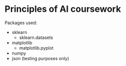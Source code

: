 # Principles of AI coursework

Packages used:
- sklearn
	- sklearn.datasets
- matplotlib
	- matplotlib.pyplot
- numpy
- json (testing purposes only)
